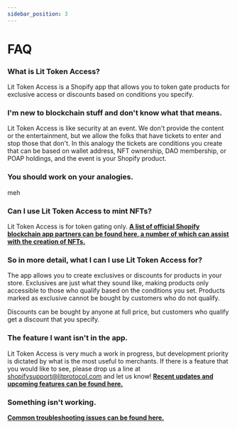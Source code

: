 ```yaml
---
sidebar_position: 3
---
```


# FAQ

### What is Lit Token Access?
Lit Token Access is a Shopify app that allows you to token gate products for exclusive access or discounts based on conditions you specify.

### I'm new to blockchain stuff and don't know what that means.
Lit Token Access is like security at an event.  We don't provide the content or the entertainment, but we allow the folks that have tickets to enter and stop those that don't.  In this analogy the tickets are conditions you create that can be based on wallet address, NFT ownership, DAO membership, or POAP holdings, and the event is your Shopify product.

### You should work on your analogies.
meh

### Can I use Lit Token Access to mint NFTs?
Lit Token Access is for token gating only. **[A list of official Shopify blockchain app partners can be found here, a number of which can assist with the creation of NFTs.](https://help.shopify.com/en/manual/products/digital-service-product/nfts/blockchain-app-partners)**

### So in more detail, what I can I use Lit Token Access for?
The app allows you to create exclusives or discounts for products in your store.  Exclusives are just what they sound like, making products only accessible to those who qualify based on the conditions you set.  Products marked as exclusive cannot be bought by customers who do not qualify. 

Discounts can be bought by anyone at full price, but customers who qualify get a discount that you specify.

### The feature I want isn't in the app.
Lit Token Access is very much a work in progress, but development priority is dictated by what is the most useful to merchants.  If there is a feature that you would like to see, please drop us a line at <shopifysupport@litprotocol.com> and let us know! **[Recent updates and upcoming features can be found here.](updates.md)** 

### Something isn't working.
**[Common troubleshooting issues can be found here.](troubleshooting_faq.md)**
